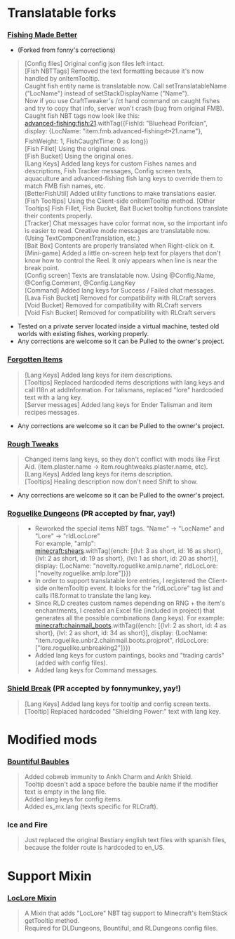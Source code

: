 # Translatable forks
### [Fishing Made Better](https://github.com/KameiB/fishing-made-better)
- (Forked from fonny's corrections)
> [Config files] Original config json files left intact.  
> [Fish NBTTags] Removed the text formatting because it's now handled by onItemTooltip.  
>    Caught fish entity name is translatable now. Call setTranslatableName ("LocName") instead of setStackDisplayName ("Name").  
>    Now if you use CraftTweaker's /ct hand command on caught fishes and try to copy that info, server won't crash (bug from original FMB).    
>    Caught fish NBT tags now look like this:  
>    <advanced-fishing:fish:21>.withTag({FishId: "Bluehead Porifcian", display: {LocName: "item.fmb.advanced-fishing:fish:21.name"}, FishWeight: 1, FishCaughtTime: 0 as long})  
> [Fish Fillet] Using the original ones.  
> [Fish Bucket] Using the original ones.  
> [Lang Keys] Added lang keys for custom Fishes names and descriptions, Fish Tracker messages, Config screen texts, aquaculture and advanced-fishing fish lang keys to override them to match FMB fish names, etc.  
> [BetterFishUtil] Added utility functions to make translations easier.  
> [Fish Tooltips] Using the Client-side onItemTooltip method.
> [Other Tooltips] Fish Fillet, Fish Bucket, Bait Bucket tooltip functions translate their contents properly.  
> [Tracker] Chat messages have color format now, so the important info is easier to read. Creative mode messages are translatable now. (Using TextComponentTranslation, etc.)  
> [Bait Box] Contents are properly translated when Right-click on it.  
> [Mini-game] Added a little on-screen help text for players that don't know how to control the Reel. It only appears when line is near the break point.  
> [Config screen] Texts are translatable now. Using @Config.Name, @Config.Comment, @Config.LangKey  
> [Command] Added lang keys for Success / Failed chat messages.  
> [Lava Fish Bucket] Removed for compatibility with RLCraft servers  
> [Void Bucket] Removed for compatibility with RLCraft servers  
> [Void Fish Bucket] Removed for compatibility with RLCraft servers  
- Tested on a private server located inside a virtual machine, tested old worlds with existing fishes, working properly.
- Any corrections are welcome so it can be Pulled to the owner's project.

### [Forgotten Items](https://github.com/KameiB/ForgottenItems)
> [Lang Keys] Added lang keys for item descriptions.  
> [Tooltips] Replaced hardcoded items descriptions with lang keys and call I18n at addInformation. For talismans, replaced "lore" hardcoded text with a lang key.  
> [Server messages] Added lang keys for Ender Talisman and item recipes messages.  
- Any corrections are welcome so it can be Pulled to the owner's project.

### [Rough Tweaks](https://github.com/KameiB/Rough-Tweaks)
> Changed items lang keys, so they don't conflict with mods like First Aid. (item.plaster.name -> item.roughtweaks.plaster.name, etc).  
> [Lang Keys] Added lang keys for items description.  
> [Tooltips] Healing description now don't need Shift to show.  
- Any corrections are welcome so it can be Pulled to the owner's project.  

### [Roguelike Dungeons](https://github.com/fnar/minecraft-roguelike/pull/73)  (PR accepted by fnar, yay!) 
> - Reworked the special items NBT tags. "Name" -> "LocName" and "Lore" -> "rldLocLore"  
> For example, "amlp":  
> <minecraft:shears>.withTag({ench: [{lvl: 3 as short, id: 16 as short}, {lvl: 2 as short, id: 19 as short}, {lvl: 1 as short, id: 20 as short}], display: {LocName: "novelty.roguelike.amlp.name", rldLocLore: ["novelty.roguelike.amlp.lore"]}})  
> - In order to support translatable lore entries, I registered the Client-side onItemTooltip event. It looks for the "rldLocLore" tag list and calls I18.format to translate the lang key.  
> - Since RLD creates custom names depending on RNG + the item's enchantments, I created an Excel file (included in project) that generates all the possible combinations (lang keys). For example:  
> <minecraft:chainmail_boots>.withTag({ench: [{lvl: 2 as short, id: 4 as short}, {lvl: 2 as short, id: 34 as short}], display: {LocName: "item.roguelike.unbr2.chainmail.boots.projprot", rldLocLore: ["lore.roguelike.unbreaking2"]}})  
> - Added lang keys for custom paintings, books and "trading cards" (added with config files).  
> - Added lang keys for Command messages.  

### [Shield Break](https://github.com/fonnymunkey/ShieldBreak/pull/2)  (PR accepted by fonnymunkey, yay!) 
> [Lang Keys] Added lang keys for tooltip and config screen texts.  
> [Tooltip] Replaced hardcoded "Shielding Power:" text with lang key.  

# Modified mods
### [Bountiful Baubles](https://github.com/KameiB/BountifulBaubles/tree/forge-1.12.x)
> Added cobweb immunity to Ankh Charm and Ankh Shield.  
> Tooltip doesn't add a space before the bauble name if the modifier text is empty in the lang file.  
> Added lang keys for config items.  
> Added es_mx.lang (texts specific for RLCraft).  

### Ice and Fire
> Just replaced the original Bestiary english text files with spanish files, because the folder route is hardcoded to en_US.  

# Support Mixin
### [LocLore Mixin](https://github.com/KameiB/LocLoreMixin)  
> A Mixin that adds "LocLore" NBT tag support to Minecraft's ItemStack getTooltip method.  
> Required for DLDungeons, Bountiful, and RLDungeons config files.

